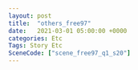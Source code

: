 ```yaml
---
layout: post
title:  "others_free97"
date:   2021-03-01 05:00:00 +0000
categories: Etc
Tags: Story Etc
SceneCode: ["scene_free97_q1_s20"]
---
```

